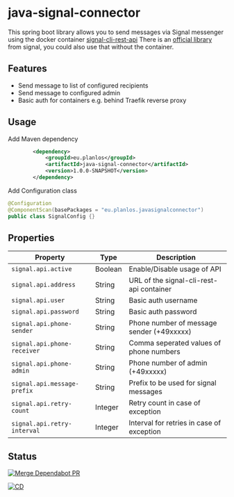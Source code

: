 # java-signal-connector
This spring boot library allows you to send messages via Signal messenger using the docker container [signal-cli-rest-api](https://github.com/bbernhard/signal-cli-rest-api)
There is an [official library](https://github.com/signalapp/libsignal-service-java) from signal, you could also use that without the container.

## Features
* Send message to list of configured recipients
* Send message to configured admin
* Basic auth for containers e.g. behind Traefik reverse proxy

## Usage
Add Maven dependency
```xml
        <dependency>
            <groupId>eu.planlos</groupId>
            <artifactId>java-signal-connector</artifactId>
            <version>1.0.0-SNAPSHOT</version>
        </dependency>
```

Add Configuration class
```java
@Configuration
@ComponentScan(basePackages = "eu.planlos.javasignalconnector")
public class SignalConfig {}
```

## Properties

| Property                    | Type    | Description                               |
|-----------------------------|---------|-------------------------------------------|
| `signal.api.active`         | Boolean | Enable/Disable usage of API               |
| `signal.api.address`        | String  | URL of the signal-cli-rest-api container  |
| `signal.api.user`           | String  | Basic auth username                       | 
| `signal.api.password`       | String  | Basic auth password                       | 
| `signal.api.phone-sender`   | String  | Phone number of message sender (+49xxxxx) | 
| `signal.api.phone-receiver` | String  | Comma seperated values of phone numbers   | 
| `signal.api.phone-admin`    | String  | Phone number of admin (+49xxxxx)          | 
| `signal.api.message-prefix` | String  | Prefix to be used for signal messages     | 
| `signal.api.retry-count`    | Integer | Retry count in case of exception          | 
| `signal.api.retry-interval` | Integer | Interval for retries in case of exception | 

## Status

[![Merge Dependabot PR](https://github.com/derBobby/java-nextcloud-connector/actions/workflows/dependabot-automerge.yml/badge.svg)](https://github.com/derBobby/java-nextcloud-connector/actions/workflows/dependabot-automerge.yml)

[![CD](https://github.com/derBobby/java-nextcloud-connector/actions/workflows/test-and-publish.yml/badge.svg)](https://github.com/derBobby/java-nextcloud-connector/actions/workflows/test-and-publish.yml)

